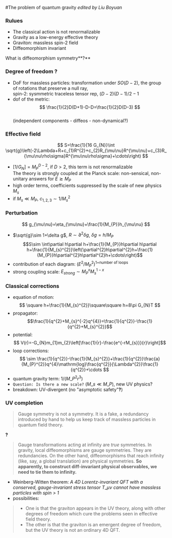 #The problem of quantum gravity
_edited by Liu Boyuan_
### Rulues
- The classical action is not renormalizable
- Gravity as a low-energy effective theory
- Graviton: massless spin-2 field
- Diffeomorphism invariant  

What is diffeomorphism symmetry**?** 

### Degree of freedom **?**
- DoF for massless particles: transformation under $SO(D-2)$, the group of rotations that preserve a null ray,  
spin-2: sysmmetric traceless tensor rep, $(D-2)(D-1)/2-1$
- dof of the metric:  
$$ \frac{1}{2}D(D+1)-D-D=\frac{1}{2}D(D-3) $$  
(independent components - diffeos - non-dynamical?)


### Effective field
$$ S=\frac{1}{16 G_{N}}\int \sqrt{g}\left(-2\Lambda+R+c_{1}R^{2}+c_{2}R_{\mu\nu}R^{\mu\nu}+c_{3}R_{\mu\nu\rho\sigma}R^{\mu\nu\rho\sigma}+\cdots\right) $$
- $[1/G_{N}]=M_{P}^{D-2}$, if $D>2$, this term is not renormalizable  
 The theory is strongly coupled at the Planck scale: non-sensical, non-unitary answers for $E\gtrsim M_{P}$
- high order terms, coefficients suppressed by the scale of new physics $M_{s}$
- if $M_{s}\ll M_{P}$, $c_{1,2,3}\sim 1/M_{s}^{2}$

### Perturbation
$$ g_{\mu\nu}=\eta_{\mu\nu}+\frac{1}{M_{P}}h_{\mu\nu} $$
- $\sqrt{g}\sim 1+\delta g$, $R\sim \partial^{2}\delta g$, $\delta g=h/M_{P}$  
$$S\sim \int\partial h\partial h+\frac{1}{M_{P}}h\partial h\partial h+\frac{1}{M_{s}^{2}}\left(\partial^{2}h\partial^{2}h+\frac{1}{M_{P}}h\partial^{2}h\partial^{2}h+\cdots\right)$$
- contribution of each diagram: $(E^{2}/M_{P}^{2})^{\text{1+number of loops}}$
- strong coupling scale: $E_{strong}\sim M_{P}^{x}M_{s}^{1-x}$

### Classical corrections
- equation of motion:  
$$ \square h+\frac{1}{M_{s}^{2}}\square\square h=8\pi G_{N}T $$  
- propagator:  
$$\frac{1}{q^{2}+M_{s}^{-2}q^{4}}=\frac{1}{q^{2}}-\frac{1}{q^{2}+M_{s}^{2}}$$
- potential:  
$$ V(r)=-G_{N}m_{1}m_{2}\left[\frac{1}{r}-\frac{e^{-rM_{s}}}{r}\right]$$
- loop corrections:  
$$ \sim \frac{1}{q^{2}}-\frac{1}{M_{s}^{2}}+\frac{1}{q^{2}}\frac{a}{M_{P}^{2}}q^{4}\mathrm{log}\frac{q^{2}}{\Lambda^{2}}\frac{1}{q^{2}}+\cdots $$
- quantum gravity term: $1/(M\_{P}^{2}r^{3})$
- `Question: Is there a new scale?` ($M\_{s}\ll M\_{P}$), new UV physics?
- breakdown: UV-divergent (no "asymptotic safety"**?**)

### UV completion
> Gauge symmetry is not a symmetry. It is a fake, a redundancy introduced by hand to help us keep track of massless particles in quantum field theory.

**?**
> Gauge transformations acting at infinity are _true_ symmetries.
> In gravity, local diffeomorphisms are gauge symmetries. They are redundancies.
> On the other hand, diffeomorphisms that reach infinity (like, say, a global translation) are physical symmetries.
> **So apparently, to construct diff-invariant physical observables, we need to tie them to infinity.**

- Weinberg-Witten theorem: _A 4D Lorentz-invariant QFT with a conserved, gauge-invariant stress tensor_ $T\_{\mu\nu}$ _cannot have massless particles with spin > 1_
- possibilities:  
> - One is that the graviton appears in the UV theory, along with other degrees of freedom which cure the problems seen in effective field theory. 
> - The other is that the graviton is an
emergent degree of freedom, but the UV theory is not an ordinary 4D QFT.

